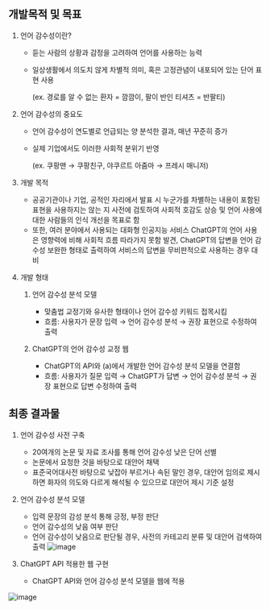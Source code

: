 ## 개발목적 및 목표


1. 언어 감수성이란?
    - 듣는 사람의 상황과 감정을 고려하여 언어를 사용하는 능력
    - 일상생활에서 의도치 않게 차별적 의미, 혹은 고정관념이 내포되어 있는 단어 표현 사용
        
        (ex. 경로를 알 수 없는 환자 = 깜깜이, 팔이 반인 티셔츠 = 반팔티)
        
2. 언어 감수성의 중요도
    - 언어 감수성이 연도별로 언급되는 양 분석한 결과, 매년 꾸준히 증가
    - 실제 기업에서도 이러한 사회적 분위기 반영
        
        (ex. 쿠팡맨 → 쿠팡친구, 야쿠르트 아줌마 → 프레시 매니저)
        
3. 개발 목적
    - 공공기관이나 기업, 공적인 자리에서 발표 시 누군가를 차별하는 내용이 포함된 표현을 사용하지는 않는 지 사전에 검토하여 사회적 호감도 상승 및 언어 사용에 대한 사람들의 인식 개선을 목표로 함
    - 또한, 여러 분야에서 사용되는 대화형 인공지능 서비스 ChatGPT의 언어 사용은 영향력에 비해 사회적 흐름 따라가지 못함 발견, ChatGPT의 답변을 언어 감수성 보완한 형태로 출력하여 서비스의 답변을 무비판적으로 사용하는 경우 대비
      
4. 개발 형태
    1. 언어 감수성 분석 모델
       - 맞춤법 교정기와 유사한 형태이나 언어 감수성 키워드 접목시킴
       - 흐름: 사용자가 문장 입력 → 언어 감수성 분석 → 권장 표현으로 수정하여 출력
        
    2. ChatGPT의 언어 감수성 교정 웹
        - ChatGPT의 API와 (a)에서 개발한 언어 감수성 분석 모델을 연결함
        - 흐름: 사용자가 질문 입력 → ChatGPT가 답변 → 언어 감수성 분석 → 권장 표현으로 답변 수정하여 출력
        

## 최종 결과물


1. 언어 감수성 사전 구축
    - 20여개의 논문 및 자료 조사를 통해 언어 감수성 낮은 단어 선별
    - 논문에서 요청한 것을 바탕으로 대안어 채택
    - 표준국어대사전 바탕으로 낮잡아 부르거나 속된 말인 경우, 대안어 임의로 제시하면 화자의 의도와 다르게 해석될 수 있으므로 대안어 제시 기준 설정

2. 언어 감수성 분석 모델
    - 입력 문장의 감성 분석 통해 긍정, 부정 판단
    - 언어 감수성의 낮음 여부 판단
    - 언어 감수성이 낮음으로 판단될 경우, 사전의 카테고리 분류 및 대안어 검색하여 출력
![image](https://github.com/ssongm2/2023_language_sensitivity/assets/157574142/d3e1a62c-0310-4e3f-9fba-3e3a05bea91b)



3. ChatGPT API 적용한 웹 구현
    - ChatGPT API와 언어 감수성 분석 모델을 웹에 적용

![image](https://github.com/ssongm2/2023_language_sensitivity/assets/157574142/069739a9-4a55-425e-9d06-8e88ec8b2646)
